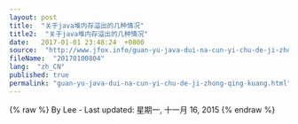 ```yaml
---
layout: post
title:  "关于java堆内存溢出的几种情况"
title2:  "关于java堆内存溢出的几种情况"
date:   2017-01-01 23:48:24  +0800
source:  "http://www.jfox.info/guan-yu-java-dui-na-cun-yi-chu-de-ji-zhong-qing-kuang.html"
fileName:  "20170100804"
lang:  "zh_CN"
published: true
permalink: "guan-yu-java-dui-na-cun-yi-chu-de-ji-zhong-qing-kuang.html"
---
```

{% raw %}
By Lee - Last updated: 星期一, 十一月 16, 2015
{% endraw %}